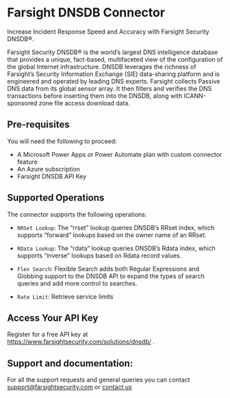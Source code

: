 # Farsight DNSDB Connector

Increase Incident Response Speed and Accuracy with Farsight Security DNSDB®.

Farsight Security DNSDB® is the world’s largest DNS intelligence database that provides a unique, fact-based, multifaceted view of the configuration of the global Internet infrastructure. DNSDB leverages the richness of Farsight’s Security Information Exchange (SIE) data-sharing platform and is engineered and operated by leading DNS experts. Farsight collects Passive DNS data from its global sensor array. It then filters and verifies the DNS transactions before inserting them into the DNSDB, along with ICANN-sponsored zone file access download data.

## Pre-requisites
You will need the following to proceed:
* A Microsoft Power Apps or Power Automate plan with custom connector feature
* An Azure subscription
* Farsight DNSDB API Key

## Supported Operations
The connector supports the following operations:
* `RRSet Lookup`: The “rrset” lookup queries DNSDB’s RRset index, which supports “forward” lookups based on the owner name of an RRset.

* `RData Lookup`: The “rdata” lookup queries DNSDB’s Rdata index, which supports “inverse” lookups based on Rdata record values.

* `Flex Search`: Flexible Search adds both Regular Expressions and Globbing support to the DNSDB API to expand the types of search queries and add more control to searches.

* `Rate Limit`: Retrieve service limits

## Access Your API Key
Register for a free API key at https://www.farsightsecurity.com/solutions/dnsdb/ .

## Support and documentation: 
For all the support requests and general queries you can contact support@farsightsecurity.com or [contact us](https://www.farsightsecurity.com/about-farsight-security/contacts/",)
